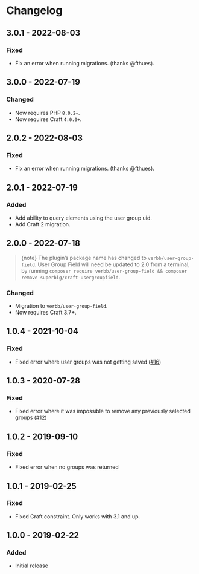 # Changelog

## 3.0.1 - 2022-08-03

### Fixed
- Fix an error when running migrations. (thanks @fthues).

## 3.0.0 - 2022-07-19

### Changed
- Now requires PHP `8.0.2+`.
- Now requires Craft `4.0.0+`.

## 2.0.2 - 2022-08-03

### Fixed
- Fix an error when running migrations. (thanks @fthues).

## 2.0.1 - 2022-07-19

### Added
- Add ability to query elements using the user group uid.
- Add Craft 2 migration.

## 2.0.0 - 2022-07-18

> {note} The plugin’s package name has changed to `verbb/user-group-field`. User Group Field will need be updated to 2.0 from a terminal, by running `composer require verbb/user-group-field && composer remove superbig/craft-usergroupfield`.

### Changed
- Migration to `verbb/user-group-field`.
- Now requires Craft 3.7+.

## 1.0.4 - 2021-10-04

### Fixed
- Fixed error where user groups was not getting saved ([#16](https://github.com/verbb/user-group-field/pull/16))

## 1.0.3 - 2020-07-28

### Fixed
- Fixed error where it was impossible to remove any previously selected groups ([#12](https://github.com/verbb/user-group-field/pull/12))

## 1.0.2 - 2019-09-10

### Fixed
- Fixed error when no groups was returned

## 1.0.1 - 2019-02-25

### Fixed
- Fixed Craft constraint. Only works with 3.1 and up.

## 1.0.0 - 2019-02-22

### Added
- Initial release
